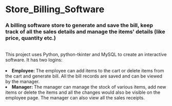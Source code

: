 # Store_Billing_Software
### A billing software store to generate and save the bill, keep track of all the sales details and manage the items' details (like price, quantity etc.)

<br>
This project uses Python, python-tkinter and MySQL to create an interactive software. It has two logins:<br> <br> 
<li> <b>Employee: </b>The employee can add items to the cart or delete items from the cart and generate bill. All the bill records are saved and can be viewed by the manager.</li>
<li> <b>Manager: </b>The manager can manage the stock of various items, add new items or delete the items and all the changes would also be visible on the employee page. The manager can also view all the sales receipts. </li>
<br>
